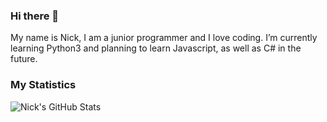 ### Hi there 👋
My name is Nick, I am a junior programmer and I love coding. I’m currently learning Python3 and planning to learn Javascript, as well as C# in the future.

### My Statistics
![Nick's GitHub Stats](https://github-readme-stats.vercel.app/api?username=neek8044&theme=synthwave)
